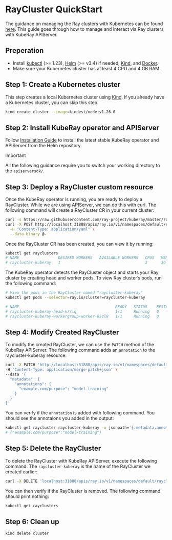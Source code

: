 # RayCluster QuickStart

The guidance on managing the Ray clusters with Kubernetes can be found
[here](https://docs.ray.io/en/latest/cluster/kubernetes/getting-started/raycluster-quick-start.html). This guide goes
through how to manage and interact via Ray clusters with KubeRay APIServer.

## Preperation

- Install [kubectl](https://kubernetes.io/docs/tasks/tools/#kubectl) (>= 1.23),
[Helm](https://helm.sh/docs/intro/install/) (>= v3.4) if needed,
[Kind](https://kind.sigs.k8s.io/docs/user/quick-start/#installation), and
[Docker](https://docs.docker.com/engine/install/).
- Make sure your Kubernetes cluster has at least 4 CPU and 4 GB RAM.

## Step 1: Create a Kubernetes cluster

This step creates a local Kubernetes cluster using [Kind](https://kind.sigs.k8s.io/). If you already have a Kubernetes
cluster, you can skip this step.

```sh
kind create cluster --image=kindest/node:v1.26.0
```

## Step 2: Install KubeRay operator and APIServer

Follow [Installation Guide](../Installation.md) to install the latest stable KubeRay operator and APIServer
from the Helm repository.

> [!IMPORTANT]
> All the following guidance require you to switch your working directory to the `apiserversdk/`.

## Step 3: Deploy a RayCluster custom resource

Once the KubeRay operator is running, you are ready to deploy a RayCluster. While we are using APIServer, we can do this
with curl. The following command will create a RayCluster CR in your current cluster:

```sh
curl -s https://raw.githubusercontent.com/ray-project/kuberay/master/ray-operator/config/samples/ray-cluster.sample.yaml | \
curl -X POST http://localhost:31888/apis/ray.io/v1/namespaces/default/rayclusters \
  -H "Content-Type: application/yaml" \
  --data-binary @-
```

Once the RayCluster CR has been created, you can view it by running:

```sh
kubectl get rayclusters
# NAME                 DESIRED WORKERS   AVAILABLE WORKERS   CPUS   MEMORY   GPUS   STATUS   AGE
# raycluster-kuberay   1                                     2      3G       0               89s
```

The KubeRay operator detects the RayCluster object and starts your Ray cluster by creating head and worker pods. To view
Ray cluster’s pods, run the following command:

```sh
# View the pods in the RayCluster named "raycluster-kuberay"
kubectl get pods --selector=ray.io/cluster=raycluster-kuberay

# NAME                                          READY   STATUS    RESTARTS   AGE
# raycluster-kuberay-head-k7rlq                 1/1     Running   0          56s
# raycluster-kuberay-workergroup-worker-65zl8   1/1     Running   0          56s
```

## Step 4: Modify Created RayCluster

To modify the created RayCluster, we can use the `PATCH` method of the KubeRay APIServer.
The following command adds an `annotation` to the raycluster-kuberay resource:

```sh
curl -X PATCH 'http://localhost:31888/apis/ray.io/v1/namespaces/default/rayclusters/raycluster-kuberay' \
-H 'Content-Type: application/merge-patch+json' \
--data '{
  "metadata": {
    "annotations": {
      "example.com/purpose": "model-training"
    }
  }
}'
```

You can verify if the `annotation` is added with following command. You should see the
annotaions you added in the output:

```sh
kubectl get raycluster raycluster-kuberay -o jsonpath='{.metadata.annotations}'
# {"example.com/purpose":"model-training"}
```

## Step 5: Delete the RayCluster

To delete the RayCluster with KubeRay APIServer, execute the following command. The `raycluster-kuberay` is the name of
the RayCluster we created earlier:

```sh
curl -X DELETE 'localhost:31888/apis/ray.io/v1/namespaces/default/rayclusters/raycluster-kuberay'
```

You can then verify if the RayCluster is removed. The following command should print nothing:

```sh
kubectl get rayclusters
```

## Step 6: Clean up

```sh
kind delete cluster
```
